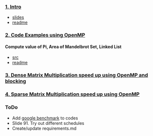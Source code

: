 ### [1. Intro](./slides)
* [slides](./slides/Intro_To_OpenMP_Mattson.pdf)
* [readme](./slides)

### [2. Code Examples using OpenMP](./Code)
#### Compute value of Pi, Area of Mandelbrot Set, Linked List
* [src](./Code/src)
* [readme](./Code)

### [3. Dense Matrix Multiplication speed up using OpenMP and blocking](./Dense_MatMul_OpenMP)

### [4. Sparse Matrix Multiplication speed up using OpenMP](./Sparse_MatMul_OpenMP)

### ToDo
* Add [google benchmark](https://github.com/google/benchmark) to codes
* Slide 91. Try out different schedules
* Create/update requirements.md
